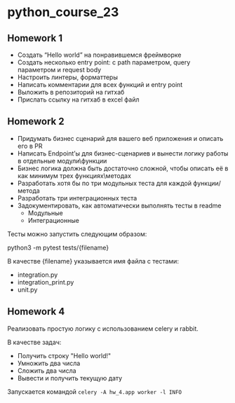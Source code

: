# python_course_23

## Homework 1

+ Создать “Hello world” на понравившемся фреймворке
+ Создать несколько entry point: с path параметром, query параметром и request body
+ Настроить линтеры, форматтеры
+ Написать комментарии для всех функций и entry point
+ Выложить в репозиторий на гитхаб
+ Прислать ссылку на гитхаб в excel файл

## Homework 2

+ Придумать бизнес сценарий для вашего веб приложения и описать его в PR
+ Написать Endpoint’ы для бизнес-сценариев и вынести логику работы в отдельные модули\функции
+ Бизнес логика должна быть достаточно сложной, чтобы описать её в как минимум трех функциях\методах
+ Разработать хотя бы по три модульных теста для каждой функции/метода
+ Разработать три интеграционных теста
+ Задокументировать, как автоматически выполнять тесты в readme
  + Модульные
  + Интеграционные

Тесты можно запустить следующим образом:

python3 -m pytest tests/{filename}

В качестве {filename} указывается имя файла с тестами:

+ integration.py
+ integration_print.py
+ unit.py

## Homework 4

Реализовать простую логику с использованием celery и rabbit.

В качестве задач:

+ Получить строку "Hello world!"
+ Умножить два числа
+ Сложить два числа
+ Вывести и получить текущую дату

Запускается командой ``celery -A hw_4.app worker -l INFO``
